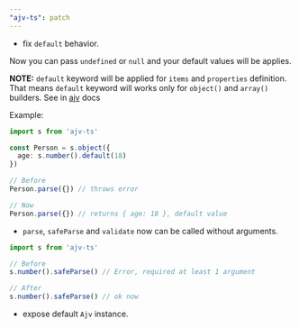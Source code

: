 ```yaml
---
"ajv-ts": patch
---
```


- fix `default` behavior.

Now you can pass `undefined` or `null` and your default values will be applies.

**NOTE:** `default` keyword will be applied for `items` and `properties` definition. That means `default` keyword will works only for `object()` and `array()` builders. See in [ajv](https://ajv.js.org/guide/modifying-data.html#assigning-defaults) docs

Example:

```ts
import s from 'ajv-ts'

const Person = s.object({
  age: s.number().default(18)
})

// Before
Person.parse({}) // throws error

// Now
Person.parse({}) // returns { age: 18 }, default value
```

- `parse`, `safeParse` and `validate` now can be called without arguments.

```ts
import s from 'ajv-ts'

// Before
s.number().safeParse() // Error, required at least 1 argument

// After
s.number().safeParse() // ok now
```

- expose default `Ajv` instance.
